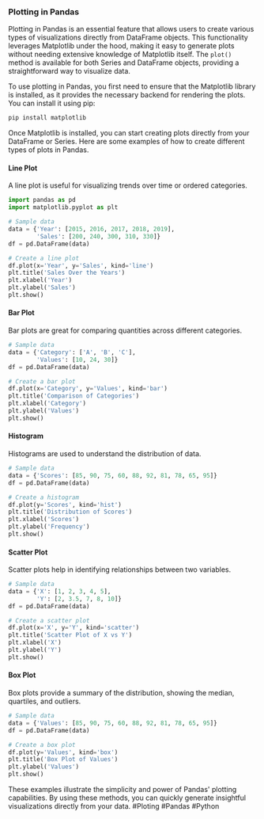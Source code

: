 ### Plotting in Pandas

Plotting in Pandas is an essential feature that allows users to create various types of visualizations directly from DataFrame objects. This functionality leverages Matplotlib under the hood, making it easy to generate plots without needing extensive knowledge of Matplotlib itself. The `plot()` method is available for both Series and DataFrame objects, providing a straightforward way to visualize data.

To use plotting in Pandas, you first need to ensure that the Matplotlib library is installed, as it provides the necessary backend for rendering the plots. You can install it using pip:

```bash
pip install matplotlib
```

Once Matplotlib is installed, you can start creating plots directly from your DataFrame or Series. Here are some examples of how to create different types of plots in Pandas.

#### Line Plot

A line plot is useful for visualizing trends over time or ordered categories.

```python
import pandas as pd
import matplotlib.pyplot as plt

# Sample data
data = {'Year': [2015, 2016, 2017, 2018, 2019],
        'Sales': [200, 240, 300, 310, 330]}
df = pd.DataFrame(data)

# Create a line plot
df.plot(x='Year', y='Sales', kind='line')
plt.title('Sales Over the Years')
plt.xlabel('Year')
plt.ylabel('Sales')
plt.show()
```

#### Bar Plot

Bar plots are great for comparing quantities across different categories.

```python
# Sample data
data = {'Category': ['A', 'B', 'C'],
        'Values': [10, 24, 30]}
df = pd.DataFrame(data)

# Create a bar plot
df.plot(x='Category', y='Values', kind='bar')
plt.title('Comparison of Categories')
plt.xlabel('Category')
plt.ylabel('Values')
plt.show()
```

#### Histogram

Histograms are used to understand the distribution of data.

```python
# Sample data
data = {'Scores': [85, 90, 75, 60, 88, 92, 81, 78, 65, 95]}
df = pd.DataFrame(data)

# Create a histogram
df.plot(y='Scores', kind='hist')
plt.title('Distribution of Scores')
plt.xlabel('Scores')
plt.ylabel('Frequency')
plt.show()
```

#### Scatter Plot

Scatter plots help in identifying relationships between two variables.

```python
# Sample data
data = {'X': [1, 2, 3, 4, 5],
        'Y': [2, 3.5, 7, 8, 10]}
df = pd.DataFrame(data)

# Create a scatter plot
df.plot(x='X', y='Y', kind='scatter')
plt.title('Scatter Plot of X vs Y')
plt.xlabel('X')
plt.ylabel('Y')
plt.show()
```

#### Box Plot

Box plots provide a summary of the distribution, showing the median, quartiles, and outliers.

```python
# Sample data
data = {'Values': [85, 90, 75, 60, 88, 92, 81, 78, 65, 95]}
df = pd.DataFrame(data)

# Create a box plot
df.plot(y='Values', kind='box')
plt.title('Box Plot of Values')
plt.ylabel('Values')
plt.show()
```

These examples illustrate the simplicity and power of Pandas' plotting capabilities. By using these methods, you can quickly generate insightful visualizations directly from your data. #Ploting #Pandas #Python